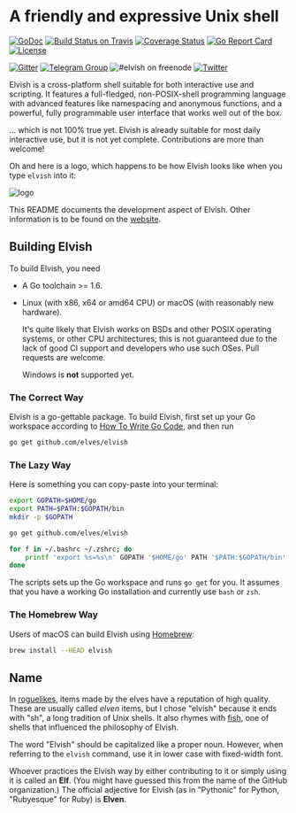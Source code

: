 # A friendly and expressive Unix shell

[![GoDoc](http://godoc.org/github.com/elves/elvish?status.svg)](http://godoc.org/github.com/elves/elvish)
[![Build Status on Travis](https://travis-ci.org/elves/elvish.svg?branch=master)](https://travis-ci.org/elves/elvish)
[![Coverage Status](https://coveralls.io/repos/github/elves/elvish/badge.svg?branch=master)](https://coveralls.io/github/elves/elvish?branch=master)
[![Go Report Card](https://goreportcard.com/badge/github.com/elves/elvish)](https://goreportcard.com/report/github.com/elves/elvish)
[![License](https://img.shields.io/badge/License-BSD%202--Clause-orange.svg)](https://opensource.org/licenses/BSD-2-Clause)

[![Gitter](https://badges.gitter.im/Join%20Chat.svg)](https://gitter.im/elves/elvish-public)
[![Telegram Group](https://img.shields.io/badge/telegram%20group-join-blue.svg)](https://telegram.me/elvish)
![#elvish on freenode](https://img.shields.io/badge/freenode-%23elvish-000000.svg)
[![Twitter](https://img.shields.io/twitter/url/http/shields.io.svg?style=social)](https://twitter.com/RealElvishShell)

Elvish is a cross-platform shell suitable for both interactive use and scripting. It features a full-fledged, non-POSIX-shell programming language with advanced features like namespacing and anonymous functions, and a powerful, fully programmable user interface that works well out of the box.

... which is not 100% true yet. Elvish is already suitable for most daily interactive use, but it is not yet complete. Contributions are more than welcome!

Oh and here is a logo, which happens to be how Elvish looks like when you type `elvish` into it:

![logo](https://elvish.io/assets/logo.svg)

This README documents the development aspect of Elvish. Other information is to be found on the [website](https://elvish.io).


## Building Elvish

To build Elvish, you need

*   A Go toolchain >= 1.6.

*   Linux (with x86, x64 or amd64 CPU) or macOS (with reasonably new hardware).

    It's quite likely that Elvish works on BSDs and other POSIX operating systems, or other CPU architectures; this is not guaranteed due to the lack of good CI support and developers who use such OSes. Pull requests are welcome.

    Windows is **not** supported yet.

### The Correct Way

Elvish is a go-gettable package. To build Elvish, first set up your Go workspace according to [How To Write Go Code](http://golang.org/doc/code.html), and then run

```sh
go get github.com/elves/elvish
```

### The Lazy Way

Here is something you can copy-paste into your terminal:

```sh
export GOPATH=$HOME/go
export PATH=$PATH:$GOPATH/bin
mkdir -p $GOPATH

go get github.com/elves/elvish

for f in ~/.bashrc ~/.zshrc; do
    printf 'export %s=%s\n' GOPATH '$HOME/go' PATH '$PATH:$GOPATH/bin' >> $f
done
```

The scripts sets up the Go workspace and runs `go get` for you. It assumes that you have a working Go installation and currently use `bash` or `zsh`.

### The Homebrew Way

Users of macOS can build Elvish using [Homebrew](http://brew.sh):

```sh
brew install --HEAD elvish
```


## Name

In [roguelikes](https://en.wikipedia.org/wiki/Roguelike), items made by the elves have a reputation of high quality. These are usually called *elven* items, but I chose "elvish" because it ends with "sh", a long tradition of Unix shells. It also rhymes with [fish](https://fishshell.com), one of shells that influenced the philosophy of Elvish.

The word "Elvish" should be capitalized like a proper noun. However, when referring to the `elvish` command, use it in lower case with fixed-width font.

Whoever practices the Elvish way by either contributing to it or simply using it is called an **Elf**. (You might have guessed this from the name of the GitHub organization.) The official adjective for Elvish (as in "Pythonic" for Python, "Rubyesque" for Ruby) is **Elven**.
